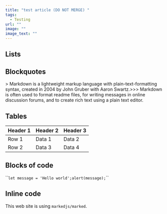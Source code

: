 ```yaml
---
title: "test article (DO NOT MERGE) "
tags:
  - Testing
url: ""
image: ""
image_text: ""
---
```


## Lists

## Blockquotes

\> Markdown is a lightweight markup language with plain-text-formatting syntax, created in 2004 by John Gruber with Aaron Swartz.>>> Markdown is often used to format readme files, for writing messages in online discussion forums, and to create rich text using a plain text editor.

## Tables

| Header 1 | Header 2 | Header 3 |
|----------|----------|----------|
| Row 1 | Data 1 | Data 2 |
| Row 2 | Data 3 | Data 4 |

## Blocks of code

\`\``let message = 'Hello world';alert(message);`\`\`

## Inline code

This web site is using `markedjs/marked`.
